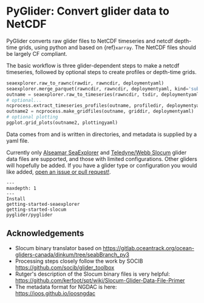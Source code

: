 # PyGlider: Convert glider data to NetCDF

PyGlider converts raw glider files to NetCDF timeseries and netcdf depth-time grids,
using python and based on {ref}`xarray`. The NetCDF files should be largely CF compliant.

The basic workflow is three glider-dependent steps to make a netcdf timeseries, followed
by optional steps to create profiles or depth-time grids.

```python
seaexplorer.raw_to_rawnc(rawdir, rawncdir, deploymentyaml)
seaexplorer.merge_parquet(rawncdir, rawncdir, deploymentyaml, kind='sub')
outname = seaexplorer.raw_to_timeseries(rawncdir, tsdir, deploymentyaml, kind='sub')
# optional...
ncprocess.extract_timeseries_profiles(outname, profiledir, deploymentyaml)
outname2 = ncprocess.make_gridfiles(outname, griddir, deploymentyaml)
# optional plotting
pgplot.grid_plots(outname2, plottingyaml)
```

Data comes from and is written in directories, and metadata is supplied by a yaml file.

Currently only [Alseamar SeaExplorer](https://www.alseamar-alcen.com/products/underwater-glider/seaexplorer) and [Teledyne/Webb Slocum](http://www.teledynemarine.com/autonomous-underwater-gliders) glider data files are supported, and those with limited configurations. Other gliders will hopefully be added. If you have a glider type or configuration you would like added, [open an issue or pull request!](https://github.com/c-proof/pyglider).

```{toctree}
---
maxdepth: 1
---
Install
getting-started-seaexplorer
getting-started-slocum
pyglider/pyglider

```

## Acknowledgements

- Slocum binary translator based on
  <https://gitlab.oceantrack.org/ocean-gliders-canada/dinkum/tree/seabBranch_py3>
- Processing steps closely follow the work by SOCIB
  <https://github.com/socib/glider_toolbox>
- Rutger's description of the Slocum binary files is very helpful: <https://github.com/kerfoot/spt/wiki/Slocum-Glider-Data-File-Primer>
- The metadata format for NGDAC is here: <https://ioos.github.io/ioosngdac>
